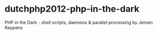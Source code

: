 dutchphp2012-php-in-the-dark
============================

PHP in the Dark - shell scripts, daemons &amp; parallel processing by Jeroen Keppens